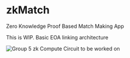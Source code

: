 # zkMatch
Zero Knowledge Proof Based Match Making App

This is WIP. 
Basic EOA linking architecture

![Group 5](https://user-images.githubusercontent.com/57281769/187138505-aa896910-19f0-4ed1-8675-c48256a4c6ae.png)
zk Compute Circuit to be worked on
